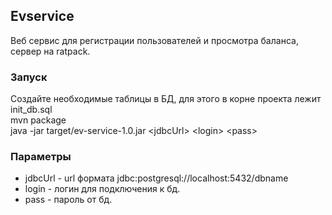 ## Evservice
Веб сервис для регистрации пользователей и просмотра баланса,
 сервер на ratpack.

### Запуск
 Создайте необходимые таблицы в БД, для этого в корне проекта лежит init_db.sql   
 mvn package   
 java -jar target/ev-service-1.0.jar \<jdbcUrl> \<login> \<pass>

### Параметры
* jdbcUrl - url формата jdbc:postgresql://localhost:5432/dbname
* login - логин для подключения к бд.
* pass - пароль от бд.
